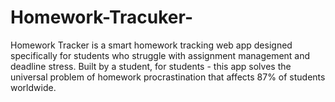 # Homework-Tracuker-
Homework Tracker  is a smart homework tracking web app designed specifically for students who struggle with assignment management and deadline stress. Built by a student, for students - this app solves the universal problem of homework procrastination that affects 87% of students worldwide.

